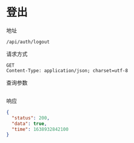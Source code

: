# 登出

地址
```
/api/auth/logout
```

请求方式
```
GET
Content-Type: application/json; charset=utf-8
```

查询参数
```

```

响应
```json
{
  "status": 200,
  "data": true,
  "time": 1638932842100
}
```
